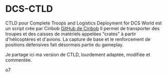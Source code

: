 # DCS-CTLD

CTLD pour Complete Troops and Logistics Deployment for DCS World est un script crée par Ciribob
[GitHub de Ciribob](https://github.com/ciribob/DCS-CTLD)
Il permet de transporter des troupes et des caisses de matériels appelées "crates" à partir d'hélicoptères et d'avions.
La capture de base et le renforcement de positions  défensives fait désormais partie du gameplay.

Je partage ici ma version de CTLD, lourdement adaptée, modifiée et commentée.

o7
